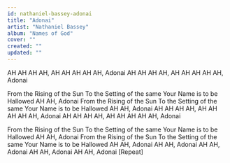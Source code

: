 ```yaml
---
id: nathaniel-bassey-adonai
title: "Adonai"
artist: "Nathaniel Bassey"
album: "Names of God"
cover: ""
created: ""
updated: ""
---
```


AH AH AH AH, AH AH AH
AH AH, Adonai
AH AH AH AH, AH AH AH
AH AH, Adonai

From the Rising of the Sun
To the Setting of the same
Your Name is to be Hallowed
AH AH, Adonai
From the Rising of the Sun
To the Setting of the same
Your Name is to be Hallowed
AH AH, Adonai
AH AH AH AH, AH AH AH
AH AH, Adonai
AH AH AH AH, AH AH AH
AH AH, Adonai

From the Rising of the Sun
To the Setting of the same
Your Name is to be Hallowed
AH AH, Adonai
From the Rising of the Sun
To the Setting of the same
Your Name is to be Hallowed
AH AH, Adonai
AH AH, Adonai
AH AH, Adonai
AH AH, Adonai
AH AH, Adonai
[Repeat]